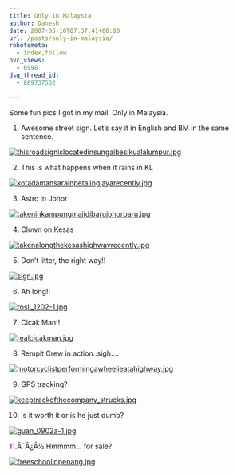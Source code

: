 ```yaml
---
title: Only in Malaysia
author: Danesh
date: 2007-05-10T07:37:41+00:00
url: /posts/only-in-malaysia/
robotsmeta:
  - index,follow
pvc_views:
  - 6998
dsq_thread_id:
  - 889737532

---
```

Some fun pics I got in my mail. Only in Malaysia.

1. Awesome street sign. Let&#8217;s say it in English and BM in the same sentence.

[![thisroadsignislocatedinsungaibesikualalumpur.jpg][1]][2]

2. This is what happens when it rains in KL

[![kotadamansarainpetalingjayarecently.jpg][3]][4]

3. Astro in Johor

[![takeninkampungmajidibarujohorbaru.jpg][5]][6]

4. Clown on Kesas

[![takenalongthekesashighwayrecently.jpg][7]][8]

5. Don&#8217;t litter, the right way!!

[![sign.jpg][9]][10]

6. Ah long!!

[![rosli_1202-1.jpg][11]][12]

7. Cicak Man!!

[![realcicakman.jpg][13]][14]

8. Rempit Crew in action..sigh&#8230;.

[![motorcyclistperformingawheelieatahighway.jpg][15]][16]

9. GPS tracking?

[![keeptrackofthecompany_strucks.jpg][17]][18]

10. Is it worth it or is he just dumb?

[![guan_0902a-1.jpg][19]][20]

11.Ã¯Â¿Â½ Hmmmm&#8230; for sale?

[![freeschoolinpenang.jpg][21]][22]

 [1]: /wp-content/uploads/2007/05/thisroadsignislocatedinsungaibesikualalumpur.thumbnail.jpg
 [2]: /wp-content/uploads/2007/05/thisroadsignislocatedinsungaibesikualalumpur.jpg "thisroadsignislocatedinsungaibesikualalumpur.jpg"
 [3]: /wp-content/uploads/2007/05/kotadamansarainpetalingjayarecently.thumbnail.jpg
 [4]: /wp-content/uploads/2007/05/kotadamansarainpetalingjayarecently.jpg "kotadamansarainpetalingjayarecently.jpg"
 [5]: /wp-content/uploads/2007/05/takeninkampungmajidibarujohorbaru.thumbnail.jpg
 [6]: /wp-content/uploads/2007/05/takeninkampungmajidibarujohorbaru.jpg "takeninkampungmajidibarujohorbaru.jpg"
 [7]: /wp-content/uploads/2007/05/takenalongthekesashighwayrecently.thumbnail.jpg
 [8]: /wp-content/uploads/2007/05/takenalongthekesashighwayrecently.jpg "takenalongthekesashighwayrecently.jpg"
 [9]: /wp-content/uploads/2007/05/sign.thumbnail.jpg
 [10]: /wp-content/uploads/2007/05/sign.jpg "sign.jpg"
 [11]: /wp-content/uploads/2007/05/rosli_1202-1.thumbnail.jpg
 [12]: /wp-content/uploads/2007/05/rosli_1202-1.jpg "rosli_1202-1.jpg"
 [13]: /wp-content/uploads/2007/05/realcicakman.thumbnail.jpg
 [14]: /wp-content/uploads/2007/05/realcicakman.jpg "realcicakman.jpg"
 [15]: /wp-content/uploads/2007/05/motorcyclistperformingawheelieatahighway.thumbnail.jpg
 [16]: /wp-content/uploads/2007/05/motorcyclistperformingawheelieatahighway.jpg "motorcyclistperformingawheelieatahighway.jpg"
 [17]: /wp-content/uploads/2007/05/keeptrackofthecompany_strucks.thumbnail.jpg
 [18]: /wp-content/uploads/2007/05/keeptrackofthecompany_strucks.jpg "keeptrackofthecompany_strucks.jpg"
 [19]: /wp-content/uploads/2007/05/guan_0902a-1.thumbnail.jpg
 [20]: /wp-content/uploads/2007/05/guan_0902a-1.jpg "guan_0902a-1.jpg"
 [21]: /wp-content/uploads/2007/05/freeschoolinpenang.thumbnail.jpg
 [22]: /wp-content/uploads/2007/05/freeschoolinpenang.jpg "freeschoolinpenang.jpg"